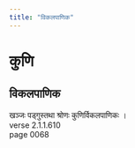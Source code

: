 ```yaml
---
title: "विकलपाणिक"
---
```


# कुणि
## विकलपाणिक
खञ्जः पड्गुस्तथा श्रोणः कुणिर्विकलपाणिकः ।<br />verse 2.1.1.610<br />page 0068

